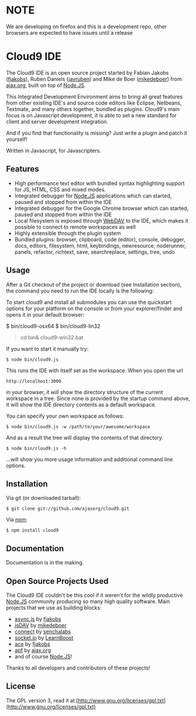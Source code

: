 # NOTE
We are developing on firefox and this is a development repo, other browsers are expected to have issues until a release

# Cloud9 IDE

The Cloud9 IDE is an open source project started by Fabian Jakobs ([fjakobs]), Ruben Daniels ([javruben]) and Mike de Boer ([mikedeboer]) from [ajax.org], built on top of [Node.JS].

This Integrated Development Environment aims to bring all great features from other existing IDE's and source code editors like Eclipse, Netbeans, Textmate, and many others together, bundled as plugins.
Cloud9's main focus is on Javascript development, it is able to set a new standard for client and server development integration.

And if you find that functionality is missing? Just write a plugin and patch it yourself!

Written in Javascript, for Javascripters.

## Features

  * High performance text editor with bundled syntax highlighting support for JS, HTML, CSS and mixed modes.
  * Integrated debugger for [Node.JS] applications which can started, paused and stopped from within the IDE
  * Integrated debugger for the Google Chrome browser which can started, paused and stopped from within the IDE
  * Local filesystem is exposed through [WebDAV](http://en.wikipedia.org/wiki/WebDAV) to the IDE, which makes it possible to connect to remote workspaces as well
  * Highly extensible through the plugin system
  * Bundled plugins: browser, clipboard, code (editor), console, debugger, docs, editors, filesystem, html, keybindings, newresource, noderunner, panels, refactor, richtext, save, searchreplace, settings, tree, undo

## Usage

After a Git checkout of the project or download (see Installation section), the command you need to run the IDE locally is the following:

To start cloud9 and install all submodules you can use the quickstart options for your platform on the console or from your explorer/finder and opens it in your default browser:

$ bin/cloud9-osx64
$ bin/cloud9-lin32
> cd bin& cloud9-win32.bat

If you want to start it manually try:

    $ node bin/cloud9.js

This runs the IDE with itself set as the workspace. When you open the url 

    http://localhost:3000
    
in your browser, it will show the directory structure of the current workspace in a tree. Since none is provided by the startup command above, it will show the IDE directory contents as a default workspace.

You can specify your own workspace as follows:

    $ node bin/cloud9.js -w /path/to/your/awesome/workspace
    
And as a result the tree will display the contents of that directory.

    $ node bin/cloud9.js -h
    
...will show you more usage information and additional command line options.

## Installation

Via git (or downloaded tarball):

    $ git clone git://github.com/ajaxorg/cloud9.git

Via [npm](http://github.com/isaacs/npm):

    $ npm install cloud9

## Documentation

Documentation is in the making. 

## Open Source Projects Used

The Cloud9 IDE couldn't be this cool if it weren't for the wildly productive [Node.JS] community producing so many high quality software.
Main projects that we use as building blocks:

  * [async.js] by [fjakobs]
  * [jsDAV] by [mikedeboer]
  * [connect] by [senchalabs](http://github,com/senchalabs)
  * [socket.io] by [LearnBoost](http://github.com/LearnBoost)
  * [ace](http://github.com/ajaxorg/editor) by [fjakobs]
  * [apf](http://www.ajax.org) by [ajax.org]
  * and of course [Node.JS]!
  
Thanks to all developers and contributors of these projects! 

[fjakobs]: http://github.com/fjakobs
[javruben]: http://github.com/javruben
[mikedeboer]: http://github.com/mikedeboer
[ajax.org]: http://www.ajax.org/
[async.js]: http://github.com/fjakobs/async.js
[jsDAV]: http://github.com/mikedeboer/jsdav
[connect]: http://github.com/senchalabs/connect
[socket.io]: http://github.com/LearnBoost/Socket.IO-node.git
[Node.JS]: http://nodejs.org/

## License

The GPL version 3, read it at [http://www.gnu.org/licenses/gpl.txt](http://www.gnu.org/licenses/gpl.txt)